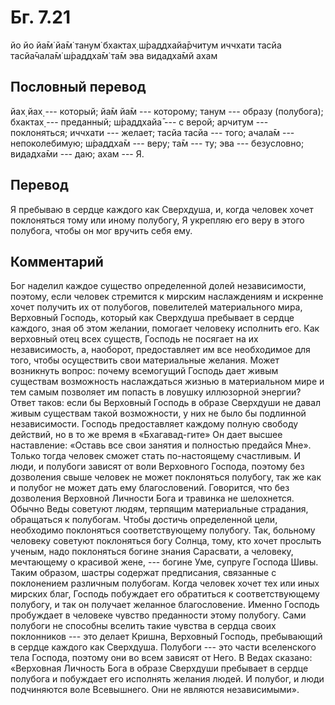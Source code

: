 # Бг. 7.21

йо йо йа̄м̇ йа̄м̇ танум̇ бхактах̣ ш́раддхайа̄рчитум иччхати тасйа тасйа̄чала̄м̇
ш́раддха̄м̇ та̄м эва видадха̄мй ахам

## Пословный перевод

йах̣ йах̣ --- который; йа̄м йа̄м --- которому; танум --- образу (полубога);
бхактах̣ --- преданный; ш́раддхайа̄ --- с верой; арчитум --- поклоняться;
иччхати --- желает; тасйа тасйа --- того; ачала̄м --- непоколебимую;
ш́раддха̄м --- веру; та̄м --- ту; эва --- безусловно; видадха̄ми --- даю;
ахам --- Я.

## Перевод

Я пребываю в сердце каждого как Сверхдуша, и, когда человек хочет
поклоняться тому или иному полубогу, Я укрепляю его веру в этого
полубога, чтобы он мог вручить себя ему.

## Комментарий

Бог наделил каждое существо определенной долей независимости, поэтому,
если человек стремится к мирским наслаждениям и искренне хочет получить
их от полубогов, повелителей материального мира, Верховный Господь,
который как Сверхдуша пребывает в сердце каждого, зная об этом желании,
помогает человеку исполнить его. Как верховный отец всех существ,
Господь не посягает на их независимость, а, наоборот, предоставляет им
все необходимое для того, чтобы осуществить свои материальные желания.
Может возникнуть вопрос: почему всемогущий Господь дает живым существам
возможность наслаждаться жизнью в материальном мире и тем самым
позволяет им попасть в ловушку иллюзорной энергии? Ответ таков: если бы
Верховный Господь в образе Сверхдуши не давал живым существам такой
возможности, у них не было бы подлинной независимости. Господь
предоставляет каждому полную свободу действий, но в то же время в
«Бхагавад-гите» Он дает высшее наставление: «Оставь все свои занятия и
полностью предайся Мне». Только тогда человек сможет стать по-настоящему
счастливым. И люди, и полубоги зависят от воли Верховного Господа,
поэтому без дозволения свыше человек не может поклоняться полубогу, так
же как и полубог не может дать ему благословений. Говорится, что без
дозволения Верховной Личности Бога и травинка не шелохнется. Обычно Веды
советуют людям, терпящим материальные страдания, обращаться к полубогам.
Чтобы достичь определенной цели, необходимо поклоняться соответствующему
полубогу. Так, больному человеку советуют поклоняться богу Солнца, тому,
кто хочет прослыть ученым, надо поклоняться богине знания Сарасвати, а
человеку, мечтающему о красивой жене, --- богине Уме, супруге Господа
Шивы. Таким образом, шастры содержат предписания, связанные с
поклонением различным полубогам. Когда человек хочет тех или иных
мирских благ, Господь побуждает его обратиться к соответствующему
полубогу, и так он получает желанное благословение. Именно Господь
пробуждает в человеке чувство преданности этому полубогу. Сами полубоги
не способны вселить такие чувства в сердца своих поклонников --- это
делает Кришна, Верховный Господь, пребывающий в сердце каждого как
Сверхдуша. Полубоги --- это части вселенского тела Господа, поэтому они
во всем зависят от Него. В Ведах сказано: «Верховная Личность Бога в
образе Сверхдуши пребывает в сердце полубога и побуждает его исполнять
желания людей. И полубог, и люди подчиняются воле Всевышнего. Они не
являются независимыми».
